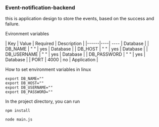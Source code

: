 ### Event-notification-backend

this is application design to store the events, based on the success and failure.



Evironment variables

| Key | Value | Required | Description |
|------|----| ---- | Database |
|  DB_NAME | " " | yes | Database |
|  DB_HOST | " " | yes | Database |
|  DB_USERNAME | " " | yes | Database |
|  DB_PASSWORD | " " | yes | Database |
|  PORT | 4000 | no | Application |

How to set environment variables in linux

    export DB_NAME=""
    export DB_HOST=""
    export DB_USERNAME=""
    export DB_PASSWORD=""

In the project directory, you can run


`npm install`

`node main.js`
